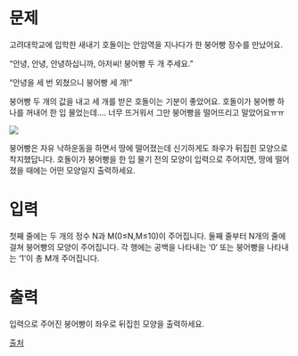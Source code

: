 # 문제

고려대학교에 입학한 새내기 호돌이는 안암역을 지나다가 한 붕어빵 장수를 만났어요.

“안녕, 안녕, 안녕하십니까, 아저씨! 붕어빵 두 개 주세요.”

“안녕을 세 번 외쳤으니 붕어빵 세 개!”

붕어빵 두 개의 값을 내고 세 개를 받은 호돌이는 기분이 좋았어요. 호돌이가 붕어빵 하나를 꺼내어 한 입 물었는데…. 너무 뜨거워서 그만 붕어빵을 떨어뜨리고 말았어요ㅠㅠ

<img src = "https://onlinejudgeimages.s3-ap-northeast-1.amazonaws.com/problem/11945/1.png">

붕어빵은 자유 낙하운동을 하면서 땅에 떨어졌는데 신기하게도 좌우가 뒤집힌 모양으로 착지했답니다. 호돌이가 붕어빵을 한 입 물기 전의 모양이 입력으로 주어지면, 땅에 떨어졌을 때에는 어떤 모양일지 출력하세요.

# 입력

첫째 줄에는 두 개의 정수 N과 M(0≤N,M≤10)이 주어집니다. 둘째 줄부터 N개의 줄에 걸쳐 붕어빵의 모양이 주어집니다. 각 행에는 공백을 나타내는 ‘0‘ 또는 붕어빵을 나타내는 ‘1’이 총 M개 주어집니다. 

# 출력

입력으로 주어진 붕어빵이 좌우로 뒤집힌 모양을 출력하세요.

[출처](https://www.acmicpc.net/problem/11945)
